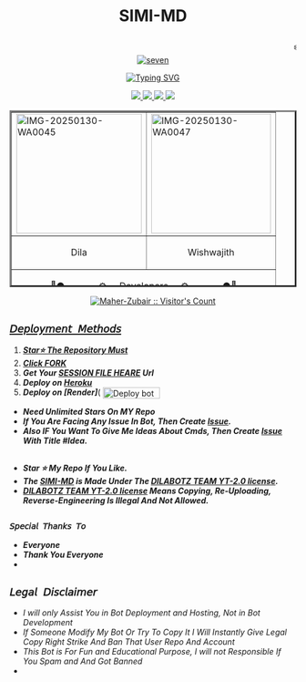 <h1> <p align="center"> SIMI-MD </h1></p>
<p align="center"> <marquee>❄️__✨️ʜɪ, ɪ'ᴍ ꜱɪᴍɪ-ᴍᴜʟᴛɪ ᴅᴇᴠɪᴄᴇ ᴡᴀᴛꜱᴀᴘᴘ ʙᴏᴛ ✨__❄️</marquee>
 <a href="https://ibb.co/36SdvrJ"><img src="https://i.ibb.co/NDWCrV4/seven.jpg" alt="seven" border="0" /></a>
    
    
<p align="center"><a href="https://git.io/typing-svg"><img src="https://readme-typing-svg.demolab.com?font=EB+Garamond&weight=800&size=28&duration=4000&pause=1000&random=false&width=435&lines=WELCOME+TO+THE+SIMI-MD;MULTI-DEVICE+WHATSAPP+BOT;DEVELOPED+BY+DILA+AND+;WISHWAJITH ._._._. ! ! !+;SIMI-MD." alt="Typing SVG" /></a>
  </p>

<p align="center">
  <a href="https://github.com/Dilalakiya/SIMI-MD//">
    <img src="https://img.shields.io/github/followers/Maher-Zubair?style=flat-square&logo=github&color=black">

   <a href="https://github.com/Dilalakiya/SIMI-MD//fork">
    <img src="https://img.shields.io/github/forks/SIMI-MD?style=flat-square&logo=github&color=black">
    
    
  <a href="https://github.com/Dilalakiya/SIMI-MD//stargazers"> 
     <img src="https://img.shields.io/github/stars/Maher-Zubair/SIGMA-MD?style=flat-square&logo=github&color=black">

  <a href="https://github.com/Dilalakiya/SIMI-MD//watchers"> 
     <img src="https://img.shields.io/github/watchers//SIMI-MD?style=flat-square&logo=github&color=black">

  </a>

</p>


<p align="center">


  <table border="3" align="center" width="400" height="310"><tr><td><a href="https://ibb.co/PG8zSzf4"><img title="OWNER" src="https://i.ibb.co/fd7GcGPt/IMG-20250130-WA0045.jpg" alt="IMG-20250130-WA0045" border="0" width="220" height="210" /></a></td><td>  <a href="https://ibb.co/tpDDg0Jz"><img src="https://i.ibb.co/k2XXjLSJ/IMG-20250130-WA0047.jpg" alt="IMG-20250130-WA0047" border="0" width="210" height="210" /></a></td></tr> <tr><td> <p align="center"> Dila </p> </td><td><p align="center">Wishwajith</p> </td></tr><tr><td colspan="2"><p align="center">🌸● ┈────⚙️___Developers___⚙️────┈ ●🌸</p></td></tr></table>
<p align="center"> 
    <a aria-label="FOLLOW MR DILA " href="L" target="_blank">
  
<p align="center"><img src="https://profile-counter.glitch.me/{Maher-Zubair}/count.svg" alt="Maher-Zubair :: Visitor's Count" /></p>




## `𝘋𝘦𝘱𝘭𝘰𝘺𝘮𝘦𝘯𝘵 𝘔𝘦𝘵𝘩𝘰𝘥𝘴`
1. ***Star⭐ The Repository Must***
2. ***Click [FORK](https://github.com/Dilalakiya/SIMI-MD/)***
4. ***Get Your [SESSION FILE HEARE](https://simi-md-6a07991c2b1c.herokuapp.com/pair) Url***
5. ***Deploy on [Heroku](https://heroku.com/deploy?template=https://github.com/Dilalakiya/SIMI-MD)***
6. ***Deploy on [Render]***( <a href="https://dashboard.render.com/" target="blank"><img align="center" src="https://telegra.ph/file/c15e952f017c10e12f431.jpg" width="100" height="20" alt="Deploy bot"/></a>



- ***Need Unlimited Stars On MY Repo***
- ***If You Are Facing Any Issue In Bot, Then Create [Issue](https://github.com/Dilalakiya/SIMI-MD/).***
- ***Also IF You Want To Give Me Ideas About Cmds, Then Create [Issue](https://github.com/Dilalakiya/SIMI-MD/) With Title #Idea.***
##


- ***Star ⭐ My Repo If You Like.***
- ***The [SIMI-MD](https://github.com/Dilalakiya/SIMI-MD/) is Made Under The [DILABOTZ TEAM YT-2.0 license](https://github.com/Dilalakiya/SIMI-MD//blob/main/LICENSE).***
- ***[DILABOTZ TEAM YT-2.0 license](https://github.com/Dilalakiya/SIMI-MD//blob/main/LICENSE) Means Copying, Re-Uploading, Reverse-Engineering Is Illegal And Not Allowed.***
##

### `𝘚𝘱𝘦𝘤𝘪𝘢𝘭 𝘛𝘩𝘢𝘯𝘬𝘴 𝘛𝘰`
- ***Everyone***
- ***Thank You Everyone***
- 


## ```𝘓𝘦𝘨𝘢𝘭 𝘋𝘪𝘴𝘤𝘭𝘢𝘪𝘮𝘦𝘳```

- *I will only Assist You in Bot Deployment and Hosting, Not in Bot Development*
- *If Someone Modify My Bot Or Try To Copy It I Will Instantly Give Legal Copy Right Strike And Ban That User Repo And Account*
- *This Bot is For Fun and Educational Purpose, I will not Responsible If You Spam and And Got Banned*
- 
